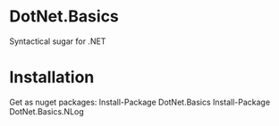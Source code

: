 # DotNet.Basics
Syntactical sugar for .NET
# Installation
Get as nuget packages:
Install-Package DotNet.Basics
Install-Package DotNet.Basics.NLog